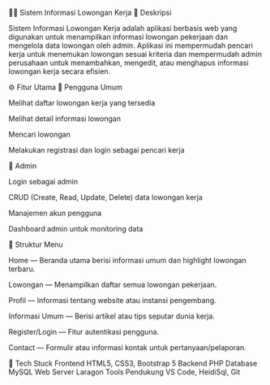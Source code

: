 🧑‍💼 Sistem Informasi Lowongan Kerja
📘 Deskripsi

Sistem Informasi Lowongan Kerja adalah aplikasi berbasis web yang digunakan untuk menampilkan informasi lowongan pekerjaan dan mengelola data lowongan oleh admin.
Aplikasi ini mempermudah pencari kerja untuk menemukan lowongan sesuai kriteria dan mempermudah admin perusahaan untuk menambahkan, mengedit, atau menghapus informasi lowongan kerja secara efisien.

⚙️ Fitur Utama
🔹 Pengguna Umum

Melihat daftar lowongan kerja yang tersedia

Melihat detail informasi lowongan

Mencari lowongan

Melakukan registrasi dan login sebagai pencari kerja

🔹 Admin

Login sebagai admin

CRUD (Create, Read, Update, Delete) data lowongan kerja

Manajemen akun pengguna

Dashboard admin untuk monitoring data

🧩 Struktur Menu

Home — Beranda utama berisi informasi umum dan highlight lowongan terbaru.

Lowongan — Menampilkan daftar semua lowongan pekerjaan.

Profil — Informasi tentang website atau instansi pengembang.

Informasi Umum — Berisi artikel atau tips seputar dunia kerja.

Register/Login — Fitur autentikasi pengguna.

Contact — Formulir atau informasi kontak untuk pertanyaan/pelaporan.

🧱 Tech Stuck
Frontend	HTML5, CSS3, Bootstrap 5
Backend	PHP 
Database	MySQL
Web Server	Laragon
Tools Pendukung	VS Code, HeidiSql, Git

